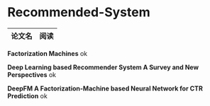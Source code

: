 # Recommended-System #

|论文名|阅读|
|---|---|

**Factorization Machines**  ok

**Deep Learning based Recommender System A Survey and New Perspectives** ok

**DeepFM A Factorization-Machine based Neural Network for CTR Prediction** ok